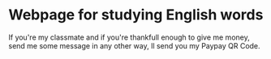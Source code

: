 # Webpage for studying English words

If you're my classmate and if you're thankfull enough to give me money, send me some message in any other way, Il send you my Paypay QR Code.
